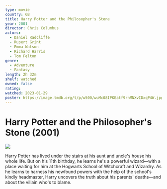 ```yaml
---
type: movie
country: GB
title: Harry Potter and the Philosopher's Stone
year: 2001
director: Chris Columbus
actors:
  - Daniel Radcliffe
  - Rupert Grint
  - Emma Watson
  - Richard Harris
  - Tom Felton
genre:
  - Adventure
  - Fantasy
length: 2h 32m
shelf: watched
owned: false
rating:
watched: 2023-01-29
poster: https://image.tmdb.org/t/p/w500/wuMc08IPKEatf9rnMNXvIDxqP4W.jpg
---
```


# Harry Potter and the Philosopher's Stone (2001)

![](https://image.tmdb.org/t/p/w500/wuMc08IPKEatf9rnMNXvIDxqP4W.jpg)

Harry Potter has lived under the stairs at his aunt and uncle's house his whole life. But on his 11th birthday, he learns he's a powerful wizard—with a place waiting for him at the Hogwarts School of Witchcraft and Wizardry. As he learns to harness his newfound powers with the help of the school's kindly headmaster, Harry uncovers the truth about his parents' deaths—and about the villain who's to blame.